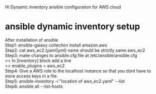 Hi Dynamic inventory ansible configuration for AWS cloud   
# ansible dynamic inventory setup    
After installation of ansible     
Step1: ansible-galaxy collection install amazon.aws    
Step2: cat aws_ec2.(yaml|yml) name should be strictly same aws_ec2    
Step3: make changes to ansible.cfg file at /etc/ansible/ansible.cfg    
        >> In [inventory] block add a line     
        >> enable_plugins = aws_ec2       
Step4: Give a AWS role to the localhost instance so that you dont have to store access keys in a file.     
Step5: ansible-inventory -i "location of aws_ec2.yaml" --list      
Step6: ansible all --list-hosts     
